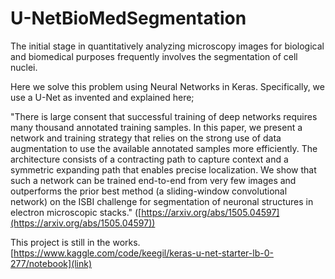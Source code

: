 ﻿# U-NetBioMedSegmentation

The initial stage in quantitatively analyzing microscopy images for biological and biomedical purposes frequently involves the segmentation of cell nuclei. 

Here we solve this problem using Neural Networks in Keras. Specifically, we use a U-Net as invented and explained here;

"There is large consent that successful training of deep networks requires many thousand annotated training samples. In this paper, we present a network and training strategy that relies on the strong use of data augmentation to use the available annotated samples more efficiently. The architecture consists of a contracting path to capture context and a symmetric expanding path that enables precise localization. We show that such a network can be trained end-to-end from very few images and outperforms the prior best method (a sliding-window convolutional network) on the ISBI challenge for segmentation of neuronal structures in electron microscopic stacks." ([https://arxiv.org/abs/1505.04597](https://arxiv.org/abs/1505.04597))

This project is still in the works. 
[https://www.kaggle.com/code/keegil/keras-u-net-starter-lb-0-277/notebook](link)

